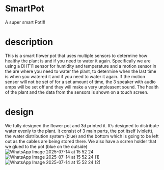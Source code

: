 # SmartPot
A super smart Pot!!!
# description
This is a smart flower pot that uses multiple sensors to determine how healthy the plant is and if you need to water it again. Specifically we are using a DHT11 sensor for humidity and temperature and a motion sensor in the are where you need to water the plant, to determine when the last time is when you watered it and if you need to water it again. If the motion sensor will not be set of for a set amount of time, the 3 speaker with audio amps will be set off and they will make a very unpleasent sound. The health of the plant and the data from the sensors is shown on a touch screen.
# design
We fully designed the flower pot and 3d printed it. It’s designed to distribute water evenly to the plant. It consist of 3 main parts, the pot itself (violett), the water distribution system (blue) and the bottom which is going to be left out as the cables are being stored there. We also have a scrren holder that we glued to the pot (blue on the outside)
![WhatsApp Image 2025-07-14 at 15 52 24](https://github.com/user-attachments/assets/48cbc2eb-c0bc-483e-86aa-c9276cc74481)
![WhatsApp Image 2025-07-14 at 15 52 24 (1)](https://github.com/user-attachments/assets/0a2f46d5-7500-4586-88f1-34cff7b8401e)
![WhatsApp Image 2025-07-14 at 15 52 24 (2)](https://github.com/user-attachments/assets/475758b6-e3dc-4fea-9a35-0f639f0e13c7)

